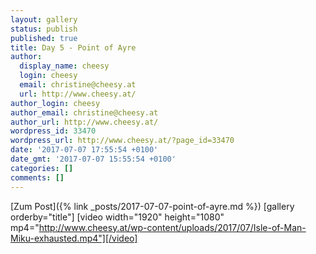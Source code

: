 ```yaml
---
layout: gallery
status: publish
published: true
title: Day 5 - Point of Ayre
author:
  display_name: cheesy
  login: cheesy
  email: christine@cheesy.at
  url: http://www.cheesy.at/
author_login: cheesy
author_email: christine@cheesy.at
author_url: http://www.cheesy.at/
wordpress_id: 33470
wordpress_url: http://www.cheesy.at/?page_id=33470
date: '2017-07-07 17:55:54 +0100'
date_gmt: '2017-07-07 15:55:54 +0100'
categories: []
comments: []
---
```


[Zum Post]({% link _posts/2017-07-07-point-of-ayre.md %})
[gallery orderby="title"]
[video width="1920" height="1080" mp4="http://www.cheesy.at/wp-content/uploads/2017/07/Isle-of-Man-Miku-exhausted.mp4"][/video]
